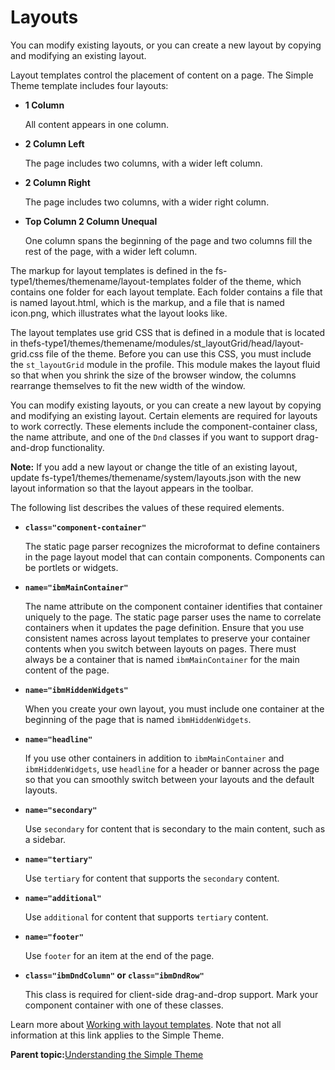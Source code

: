# Layouts

You can modify existing layouts, or you can create a new layout by copying and modifying an existing layout.

Layout templates control the placement of content on a page. The Simple Theme template includes four layouts:

-   **1 Column**

    All content appears in one column.

-   **2 Column Left**

    The page includes two columns, with a wider left column.

-   **2 Column Right**

    The page includes two columns, with a wider right column.

-   **Top Column 2 Column Unequal**

    One column spans the beginning of the page and two columns fill the rest of the page, with a wider left column.


The markup for layout templates is defined in the fs-type1/themes/themename/layout-templates folder of the theme, which contains one folder for each layout template. Each folder contains a file that is named layout.html, which is the markup, and a file that is named icon.png, which illustrates what the layout looks like.

The layout templates use grid CSS that is defined in a module that is located in thefs-type1/themes/themename/modules/st\_layoutGrid/head/layout-grid.css file of the theme. Before you can use this CSS, you must include the `st_layoutGrid` module in the profile. This module makes the layout fluid so that when you shrink the size of the browser window, the columns rearrange themselves to fit the new width of the window.

You can modify existing layouts, or you can create a new layout by copying and modifying an existing layout. Certain elements are required for layouts to work correctly. These elements include the component-container class, the name attribute, and one of the `Dnd` classes if you want to support drag-and-drop functionality.

**Note:** If you add a new layout or change the title of an existing layout, update fs-type1/themes/themename/system/layouts.json with the new layout information so that the layout appears in the toolbar.

The following list describes the values of these required elements.

-   **`class="component-container"`**

    The static page parser recognizes the microformat to define containers in the page layout model that can contain components. Components can be portlets or widgets.

-   **`name="ibmMainContainer"`**

    The name attribute on the component container identifies that container uniquely to the page. The static page parser uses the name to correlate containers when it updates the page definition. Ensure that you use consistent names across layout templates to preserve your container contents when you switch between layouts on pages. There must always be a container that is named `ibmMainContainer` for the main content of the page.

-   **`name="ibmHiddenWidgets"`**

    When you create your own layout, you must include one container at the beginning of the page that is named `ibmHiddenWidgets`.

-   **`name="headline"`**

    If you use other containers in addition to `ibmMainContainer` and `ibmHiddenWidgets`, use `headline` for a header or banner across the page so that you can smoothly switch between your layouts and the default layouts.

-   **`name="secondary"`**

    Use `secondary` for content that is secondary to the main content, such as a sidebar.

-   **`name="tertiary"`**

    Use `tertiary` for content that supports the `secondary` content.

-   **`name="additional"`**

    Use `additional` for content that supports `tertiary` content.

-   **`name="footer"`**

    Use `footer` for an item at the end of the page.

-   **`class="ibmDndColumn"` or `class="ibmDndRow"`**

    This class is required for client-side drag-and-drop support. Mark your component container with one of these classes.


Learn more about [Working with layout templates](themeopt_cust_layouttemp.md#). Note that not all information at this link applies to the Simple Theme.

**Parent topic:**[Understanding the Simple Theme](../dev-theme/themeopt_themedev_simpletheme.md)

